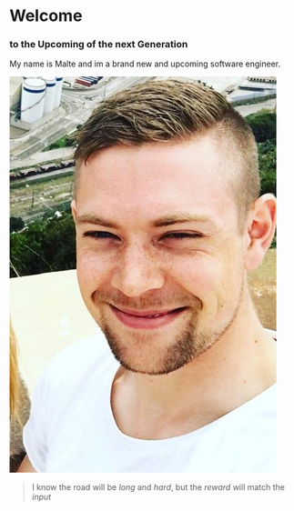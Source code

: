 # Welcome
### to the Upcoming of the next Generation

My name is Malte and im a brand new and upcoming software engineer.

![This is me](https://github.com/MalteZea/MalteZea.Github.io/blob/gh-pages/Barca%20(2).jpg?raw=true)


>I know the road will be *long* and *hard*, but the *reward* will match the *input*
